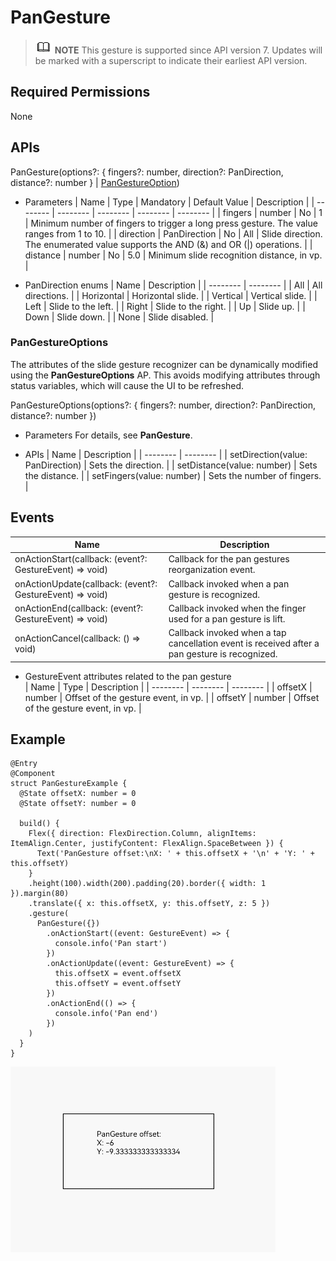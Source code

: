 # PanGesture


> ![icon-note.gif](public_sys-resources/icon-note.gif) **NOTE**
> This gesture is supported since API version 7. Updates will be marked with a superscript to indicate their earliest API version.


## Required Permissions

None


## APIs

PanGesture(options?: { fingers?: number, direction?: PanDirection, distance?: number } | [PanGestureOption](#pangestureoptions))

- Parameters
    | Name | Type | Mandatory | Default Value | Description |
  | -------- | -------- | -------- | -------- | -------- |
  | fingers | number | No | 1 | Minimum number of fingers to trigger a long press gesture. The value ranges from 1 to 10. |
  | direction | PanDirection | No | All | Slide direction. The enumerated value supports the AND (&amp;) and OR (\|) operations. |
  | distance | number | No | 5.0 | Minimum slide recognition distance, in vp. |

- PanDirection enums
    | Name | Description |
  | -------- | -------- |
  | All | All directions. |
  | Horizontal | Horizontal slide. |
  | Vertical | Vertical slide. |
  | Left | Slide to the left. |
  | Right | Slide to the right. |
  | Up | Slide up. |
  | Down | Slide down. |
  | None | Slide disabled. |


### PanGestureOptions

The attributes of the slide gesture recognizer can be dynamically modified using the **PanGestureOptions** AP. This avoids modifying attributes through status variables, which will cause the UI to be refreshed.

PanGestureOptions(options?: { fingers?: number, direction?: PanDirection, distance?: number })

- Parameters
  For details, see **PanGesture**.

- APIs
    | Name | Description |
  | -------- | -------- |
  | setDirection(value: PanDirection) | Sets the direction. |
  | setDistance(value: number) | Sets the distance. |
  | setFingers(value: number) | Sets the number of fingers. |


## Events

| Name | Description |
| -------- | -------- |
| onActionStart(callback: (event?: GestureEvent) =&gt; void) | Callback for the pan gestures reorganization event. |
| onActionUpdate(callback: (event?: GestureEvent) =&gt; void) | Callback invoked when a pan gesture is recognized. |
| onActionEnd(callback: (event?: GestureEvent) =&gt; void) | Callback invoked when the finger used for a pan gesture is lift. |
| onActionCancel(callback: () =&gt; void) | Callback invoked when a tap cancellation event is received after a pan gesture is recognized. |

- GestureEvent attributes related to the pan gesture  
    | Name | Type | Description |
  | -------- | -------- | -------- |
  | offsetX | number | Offset of the gesture event, in vp. |
  | offsetY | number | Offset of the gesture event, in vp. |


## Example


```
@Entry
@Component
struct PanGestureExample {
  @State offsetX: number = 0
  @State offsetY: number = 0

  build() {
    Flex({ direction: FlexDirection.Column, alignItems: ItemAlign.Center, justifyContent: FlexAlign.SpaceBetween }) {
      Text('PanGesture offset:\nX: ' + this.offsetX + '\n' + 'Y: ' + this.offsetY)
    }
    .height(100).width(200).padding(20).border({ width: 1 }).margin(80)
    .translate({ x: this.offsetX, y: this.offsetY, z: 5 })
    .gesture(
      PanGesture({})
        .onActionStart((event: GestureEvent) => {
          console.info('Pan start')
        })
        .onActionUpdate((event: GestureEvent) => {
          this.offsetX = event.offsetX
          this.offsetY = event.offsetY
        })
        .onActionEnd(() => {
          console.info('Pan end')
        })
    )
  }
}
```

![en-us_image_0000001256978371](figures/en-us_image_0000001256978371.gif)
